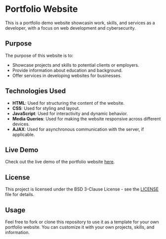 #  Portfolio Website

This is a portfolio demo website showcasin work, skills, and services as a developer, with a focus on web development and cybersecurity.

## Purpose

The purpose of this website is to:

- Showcase  projects and skills to potential clients or employers.
- Provide information about  education and background.
- Offer  services in developing websites for businesses.

## Technologies Used

- **HTML**: Used for structuring the content of the website.
- **CSS**: Used for styling and layout.
- **JavaScript**: Used for interactivity and dynamic behavior.
- **Media Queries**: Used for making the website responsive across different devices.
- **AJAX**: Used for asynchronous communication with the server, if applicable.

## Live Demo

Check out the live demo of the portfolio website [here](https://github.com/akshay-k-a-dev/portfolio).

## License

This project is licensed under the BSD 3-Clause License - see the [LICENSE](LICENSE) file for details.

## Usage

Feel free to fork or clone this repository to use it as a template for your own portfolio website. You can customize it with your own projects, skills, and information.
